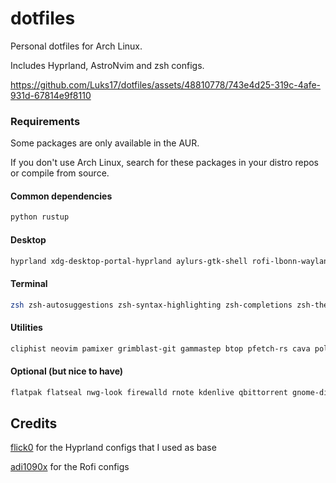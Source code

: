 # dotfiles

Personal dotfiles for Arch Linux.

Includes Hyprland, AstroNvim and zsh configs.

https://github.com/Luks17/dotfiles/assets/48810778/743e4d25-319c-4afe-931d-67814e9f8110

### Requirements

Some packages are only available in the AUR.

If you don't use Arch Linux, search for these packages in your distro repos or compile from source.

#### Common dependencies

```bash
python rustup
```

#### Desktop

```bash
hyprland xdg-desktop-portal-hyprland aylurs-gtk-shell rofi-lbonn-wayland-git swaylock-effects libnotify swww swayidle firefox ttf-ubuntu-mono-nerd
```

#### Terminal

```bash
zsh zsh-autosuggestions zsh-syntax-highlighting zsh-completions zsh-theme-powerlevel10k kitty
```

#### Utilities

```bash
cliphist neovim pamixer grimblast-git gammastep btop pfetch-rs cava polkit-gnome pavucontrol imv gnome-bluetooth-3.0 blueman brightnessctl nm-connection-editor
```

#### Optional (but nice to have)

```bash
flatpak flatseal nwg-look firewalld rnote kdenlive qbittorrent gnome-disk-utility libreoffice bottles obsidian kooha mpv krita nautilus Catppuccin-purple sassc inotify-tools
```

## Credits

[flick0](https://github.com/flick0/dotfiles) for the Hyprland configs that I used as base

[adi1090x](https://github.com/adi1090x/rofi) for the Rofi configs
